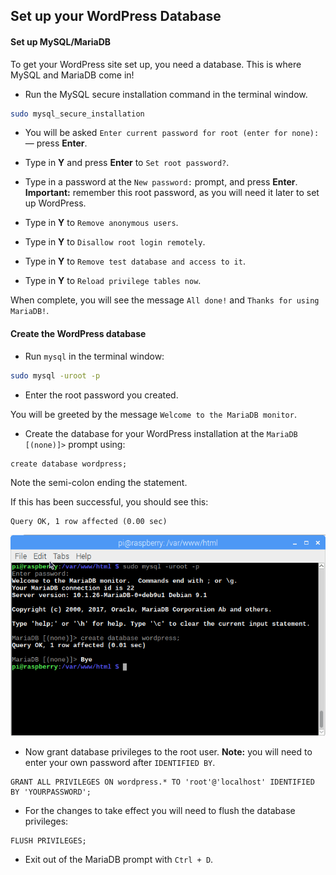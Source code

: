 ## Set up your WordPress Database

#### Set up MySQL/MariaDB

To get your WordPress site set up, you need a database. This is where MySQL and MariaDB come in!

+ Run the MySQL secure installation command in the terminal window.

```bash
sudo mysql_secure_installation
```

+ You will be asked `Enter current password for root (enter for none):` — press **Enter**.

+ Type in **Y** and press **Enter** to `Set root password?`.

+ Type in a password at the `New password:` prompt, and press **Enter**. **Important:** remember this root password, as you will need it later to set up WordPress.

+ Type in **Y** to `Remove anonymous users`.

+ Type in **Y** to `Disallow root login remotely`.

+ Type in **Y** to `Remove test database and access to it`.

+ Type in **Y** to `Reload privilege tables now`.

When complete, you will see the message `All done!` and `Thanks for using MariaDB!`.

#### Create the WordPress database

+ Run `mysql` in the terminal window:

```bash 
sudo mysql -uroot -p
```

+ Enter the root password you created.

You will be greeted by the message `Welcome to the MariaDB monitor`.

+ Create the database for your WordPress installation at the `MariaDB [(none)]>` prompt using:

```
create database wordpress;
```

  Note the semi-colon ending the statement. 

If this has been successful, you should see this:

```
Query OK, 1 row affected (0.00 sec)
```

![create database](images/create-database.png)

+ Now grant database privileges to the root user. **Note:** you will need to enter your own password after `IDENTIFIED BY`.

```
GRANT ALL PRIVILEGES ON wordpress.* TO 'root'@'localhost' IDENTIFIED BY 'YOURPASSWORD';
```

+ For the changes to take effect you will need to flush the database privileges:

```
FLUSH PRIVILEGES;
```

+ Exit out of the MariaDB prompt with `Ctrl + D`.

